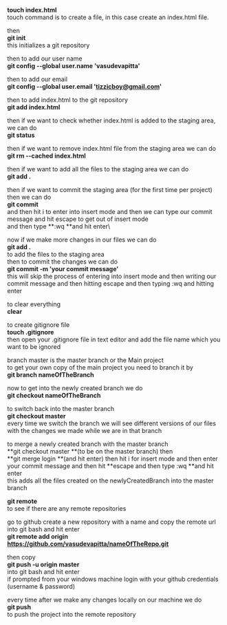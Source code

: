 **touch index.html**\
touch command is to create a file, in this case create an index.html file.

then\
**git init**\
this initializes a git repository

then to add our user name\
**git config --global user.name 'vasudevapitta'**

then to add our email\
**git config --global user.email 'tizzicboy@gmail.com'**

then to add index.html to the git repository\
**git add index.html**

then if we want to check whether index.html is added to the staging area, we can do\
**git status**

then if we want to remove index.html file from the staging area we can do\
**git rm --cached index.html**

then if we want to add all the files to the staging area we can do\
**git add .**

then if we want to commit the staging area (for the first time per project) then we can do\
**git commit**\
and then hit i to enter into insert mode and then we can type our commit message and hit escape to get out of insert mode\
and then type **:wq **and hit enter\

now if we make more changes in our files we can do\
**git add .**\
to add the files to the staging area\
then to commit the changes we can do\
**git commit -m 'your commit message'**\
this will skip the process of entering into insert mode and then writing our commit message and then hitting escape and then typing :wq and hitting enter

to clear everything\
**clear**

to create gitignore file\
**touch .gitignore**\
then open your .gitignore file in text editor and add the file name which you want to be ignored

branch master is the master branch or the Main project\
to get your own copy of the main project you need to branch it by\
**git branch nameOfTheBranch**

now to get into the newly created branch we do\
**git checkout nameOfTheBranch**

to switch back into the master branch\
**git checkout master**\
every time we switch the branch we will see different versions of our files with the changes we made while we are in that branch

to merge a newly created branch with the master branch\
**git checkout master **(to be on the master branch) then\
**git merge login **(and hit enter) then hit i for insert mode and then enter your commit message and then hit **escape and then type :wq **and hit enter\
this adds all the files created on the newlyCreatedBranch into the master branch

**git remote**\
to see if there are any remote repositories

go to github create a new repository with a name and copy the remote url into git bash and hit enter\
**git remote add origin https://github.com/vasudevapitta/nameOfTheRepo.git**

then copy\
**git push -u origin master**\
into git bash and hit enter\
if prompted from your windows machine login with your github credentials (username & password)

every time after we make any changes locally on our machine we do\
**git push**\
to push the project into the remote repository